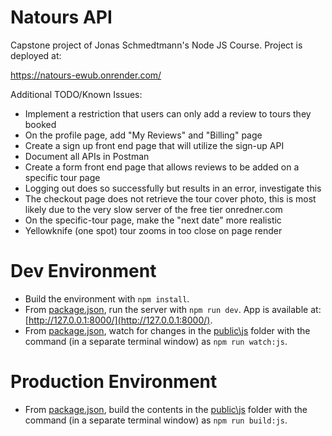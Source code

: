 # Natours API

Capstone project of Jonas Schmedtmann's Node JS Course. Project is deployed at:

https://natours-ewub.onrender.com/

Additional TODO/Known Issues:

- Implement a restriction that users can only add a review to tours they booked
- On the profile page, add "My Reviews" and "Billing" page
- Create a sign up front end page that will utilize the sign-up API
- Document all APIs in Postman
- Create a form front end page that allows reviews to be added on a specific tour page
- Logging out does so successfully but results in an error, investigate this
- The checkout page does not retrieve the tour cover photo, this is most likely due to the very slow server of the free tier onredner.com
- On the specific-tour page, make the "next date" more realistic
- Yellowknife (one spot) tour zooms in too close on page render

# Dev Environment

- Build the environment with `npm install`.
- From [package.json](package.json), run the server with `npm run dev`. App is available at: [http://127.0.0.1:8000/](http://127.0.0.1:8000/).
- From [package.json](package.json), watch for changes in the [public\js](public\js) folder with the command (in a separate terminal window) as `npm run watch:js`.

# Production Environment

- From [package.json](package.json), build the contents in the [public\js](public\js) folder with the command (in a separate terminal window) as `npm run build:js`.
